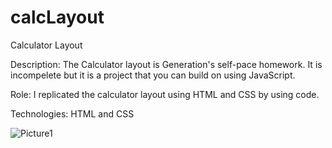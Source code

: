 # calcLayout
Calculator Layout 


Description: The Calculator layout is Generation's self-pace homework. It is incompelete but it is a project that you can build on using JavaScript.

Role: I replicated the calculator layout using HTML and CSS by using code.

Technologies: HTML and CSS

![Picture1](https://user-images.githubusercontent.com/111025323/206320548-35020dfb-1b69-4d0e-847c-10b47e1a1cad.png)
